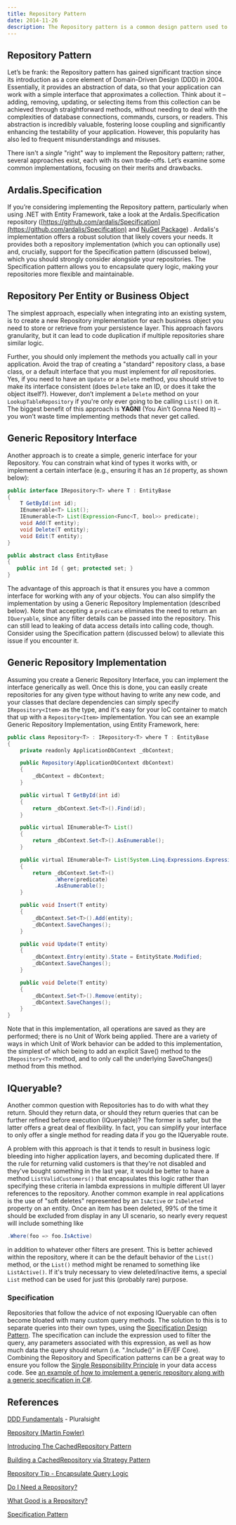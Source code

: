 ```yaml
---
title: Repository Pattern
date: 2014-11-26
description: The Repository pattern is a common design pattern used to abstract data access logic, promoting loose coupling and testability. While widely adopted, it's often misunderstood and misused.
---
```


## Repository Pattern

Let’s be frank: the Repository pattern has gained significant traction since its introduction as a core element of Domain-Driven Design (DDD) in 2004. Essentially, it provides an abstraction of data, so that your application can work with a simple interface that approximates a collection. Think about it – adding, removing, updating, or selecting items from this collection can be achieved through straightforward methods, without needing to deal with the complexities of database connections, commands, cursors, or readers. This abstraction is incredibly valuable, fostering loose coupling and significantly enhancing the testability of your application. However, this popularity has also led to frequent misunderstandings and misuses.

There isn't a *single* "right" way to implement the Repository pattern; rather, several approaches exist, each with its own trade-offs. Let’s examine some common implementations, focusing on their merits and drawbacks.

## Ardalis.Specification

If you’re considering implementing the Repository pattern, particularly when using .NET with Entity Framework, take a look at the Ardalis.Specification repository ([https://github.com/ardalis/Specification](https://github.com/ardalis/Specification) and [NuGet Package](https://www.nuget.org/packages/Ardalis.Specification)) . Ardalis's implementation offers a robust solution that likely covers your needs. It provides both a repository implementation (which you can optionally use) and, crucially, support for the Specification pattern (discussed below), which you should strongly consider alongside your repositories. The Specification pattern allows you to encapsulate query logic, making your repositories more flexible and maintainable.

## Repository Per Entity or Business Object

The simplest approach, especially when integrating into an existing system, is to create a new Repository implementation for each business object you need to store or retrieve from your persistence layer.  This approach favors granularity, but it can lead to code duplication if multiple repositories share similar logic.

Further, you should only implement the methods you actually call in your application. Avoid the trap of creating a "standard" repository class, a base class, or a default interface that you must implement for *all* repositories. Yes, if you need to have an `Update` or a `Delete` method, you should strive to make its interface consistent (does `Delete` take an ID, or does it take the object itself?). However, don’t implement a `Delete` method on your `LookupTableRepository` if you're only ever going to be calling `List()` on it. The biggest benefit of this approach is **YAGNI** (You Ain’t Gonna Need It) – you won’t waste time implementing methods that never get called.

## Generic Repository Interface

Another approach is to create a simple, generic interface for your Repository. You can constrain what kind of types it works with, or implement a certain interface (e.g., ensuring it has an `Id` property, as shown below):

```java
public interface IRepository<T> where T : EntityBase
{
    T GetById(int id);
    IEnumerable<T> List();
    IEnumerable<T> List(Expression<Func<T, bool>> predicate);
    void Add(T entity);
    void Delete(T entity);
    void Edit(T entity);
}

public abstract class EntityBase
{
   public int Id { get; protected set; }
}
```

The advantage of this approach is that it ensures you have a common interface for working with any of your objects. You can also simplify the implementation by using a Generic Repository Implementation (described below). Note that accepting a `predicate` eliminates the need to return an `IQueryable`, since any filter details can be passed into the repository.  This can still lead to leaking of data access details into calling code, though. Consider using the Specification pattern (discussed below) to alleviate this issue if you encounter it.

## Generic Repository Implementation

Assuming you create a Generic Repository Interface, you can implement the interface generically as well. Once this is done, you can easily create repositories for any given type without having to write any new code, and your classes that declare dependencies can simply specify `IRepository<Item>` as the type, and it's easy for your IoC container to match that up with a `Repository<Item>` implementation. You can see an example Generic Repository Implementation, using Entity Framework, here:

```java
public class Repository<T> : IRepository<T> where T : EntityBase
{
    private readonly ApplicationDbContext _dbContext;

    public Repository(ApplicationDbContext dbContext)
    {
        _dbContext = dbContext;
    }

    public virtual T GetById(int id)
    {
        return _dbContext.Set<T>().Find(id);
    }

    public virtual IEnumerable<T> List()
    {
        return _dbContext.Set<T>().AsEnumerable();
    }

    public virtual IEnumerable<T> List(System.Linq.Expressions.Expression<Func<T, bool>> predicate)
    {
        return _dbContext.Set<T>()
               .Where(predicate)
               .AsEnumerable();
    }

    public void Insert(T entity)
    {
        _dbContext.Set<T>().Add(entity);
        _dbContext.SaveChanges();
    }

    public void Update(T entity)
    {
        _dbContext.Entry(entity).State = EntityState.Modified;
        _dbContext.SaveChanges();
    }

    public void Delete(T entity)
    {
        _dbContext.Set<T>().Remove(entity);
        _dbContext.SaveChanges();
    }
}
```

Note that in this implementation, all operations are saved as they are performed; there is no Unit of Work being applied. There are a variety of ways in which Unit of Work behavior can be added to this implementation, the simplest of which being to add an explicit Save() method to the `IRepository<T>` method, and to only call the underlying SaveChanges() method from this method.

## IQueryable?

Another common question with Repositories has to do with what they return. Should they return data, or should they return queries that can be further refined before execution (IQueryable)? The former is safer, but the latter offers a great deal of flexibility. In fact, you can simplify your interface to only offer a single method for reading data if you go the IQueryable route.

A problem with this approach is that it tends to result in business logic bleeding into higher application layers, and becoming duplicated there. If the rule for returning valid customers is that they're not disabled and they've bought something in the last year, it would be better to have a method `ListValidCustomers()` that encapsulates this logic rather than specifying these criteria in lambda expressions in multiple different UI layer references to the repository. Another common example in real applications is the use of "soft deletes" represented by an `IsActive` or `IsDeleted` property on an entity. Once an item has been deleted, 99% of the time it should be excluded from display in any UI scenario, so nearly every request will include something like

```java
.Where(foo => foo.IsActive)
```

in addition to whatever other filters are present. This is better achieved within the repository, where it can be the default behavior of the `List()` method, or the `List()` method might be renamed to something like `ListActive()`. If it's truly necessary to view deleted/inactive items, a special `List` method can be used for just this (probably rare) purpose.

### Specification

Repositories that follow the advice of not exposing IQueryable can often become bloated with many custom query methods. The solution to this is to separate queries into their own types, using the [Specification Design Pattern](specification-pattern.md). The specification can include the expression used to filter the query, any parameters associated with this expression, as well as how much data the query should return (i.e. ".Include()" in EF/EF Core). Combining the Repository and Specification patterns can be a great way to ensure you follow the [Single Responsibility Principle](../../field-guide/engineering/code-hygiene.md) in your data access code. See [an example of how to implement a generic repository along with a generic specification in C#](specification-pattern.md).

## References

[DDD Fundamentals](http://bit.ly/PS-DDD) - Pluralsight

[Repository (Martin Fowler)](http://martinfowler.com/eaaCatalog/repository.html)

[Introducing The CachedRepository Pattern](https://ardalis.com/introducing-the-cachedrepository-pattern)

[Building a CachedRepository via Strategy Pattern](https://ardalis.com/building-a-cachedrepository-via-strategy-pattern)

[Repository Tip - Encapsulate Query Logic](http://www.weeklydevtips.com/018)

[Do I Need a Repository?](http://www.weeklydevtips.com/024)

[What Good is a Repository?](http://www.weeklydevtips.com/025)

[Specification Pattern](specification-pattern.md)